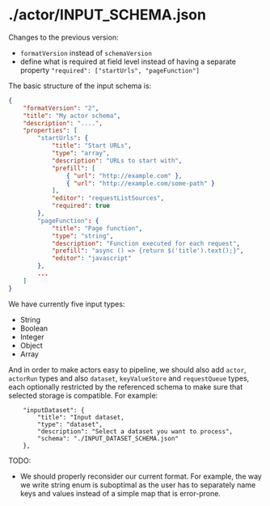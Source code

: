 # ./actor/INPUT_SCHEMA.json

Changes to the previous version:
- `formatVersion` instead of `schemaVersion`
- define what is required at field level instead of having a separate property `"required": ["startUrls", "pageFunction"]`

The basic structure of the input schema is:

```json
{
    "formatVersion": "2",
    "title": "My actor schema",
    "description": "....",
    "properties": [
        "startUrls": {
            "title": "Start URLs",
            "type": "array",
            "description": "URLs to start with",
            "prefill": [
                { "url": "http://example.com" },
                { "url": "http://example.com/some-path" }
            ],
            "editor": "requestListSources",
            "required": true
        },
        "pageFunction": {
            "title": "Page function",
            "type": "string",
            "description": "Function executed for each request",
            "prefill": "async () => {return $('title').text();}",
            "editor": "javascript"
        },
        ...
    ]
}
```

We have currently five input types:
- String
- Boolean
- Integer
- Object
- Array

And in order to make actors easy to pipeline, we should also add `actor`, `actorRun` types and also
`dataset`, `keyValueStore` and `requestQueue` types, each optionally
restricted by the referenced schema to make sure that selected storage is compatible. For example:

```
    "inputDataset": {
        "title": "Input dataset,
        "type": "dataset",
        "description": "Select a dataset you want to process",
        "schema": "./INPUT_DATASET_SCHEMA.json"
    },
```

TODO:
- We should properly reconsider our current format. For example, the way we write string enum is suboptimal as the user has to separately name keys and values instead of a simple map that is error-prone.